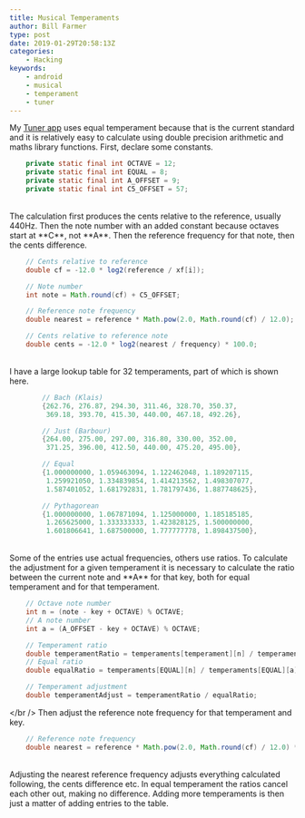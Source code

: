 ```yaml
---
title: Musical Temperaments
author: Bill Farmer
type: post
date: 2019-01-29T20:58:13Z
categories:
    - Hacking
keywords:
    - android
    - musical
    - temperament
    - tuner
---
```


My [Tuner app][1] uses equal temperament because that is the current
standard and it is relatively easy to calculate using double precision
arithmetic and maths library functions. First, declare some constants.

```java
    private static final int OCTAVE = 12;
    private static final int EQUAL = 8;
    private static final int A_OFFSET = 9;
    private static final int C5_OFFSET = 57;
```
<br />
The calculation first produces the cents relative to the reference,
usually 440Hz. Then the note number with an added constant because
octaves start at **C**, not **A**. Then the reference frequency for
that note, then the cents difference.

```java
    // Cents relative to reference
    double cf = -12.0 * log2(reference / xf[i]);

    // Note number
    int note = Math.round(cf) + C5_OFFSET;

    // Reference note frequency
    double nearest = reference * Math.pow(2.0, Math.round(cf) / 12.0);

    // Cents relative to reference note
    double cents = -12.0 * log2(nearest / frequency) * 100.0;
```
<br />
I have a large lookup table for 32 temperaments, part of which is shown here.

```java
        // Bach (Klais)
        {262.76, 276.87, 294.30, 311.46, 328.70, 350.37,
         369.18, 393.70, 415.30, 440.00, 467.18, 492.26},

        // Just (Barbour)
        {264.00, 275.00, 297.00, 316.80, 330.00, 352.00,
         371.25, 396.00, 412.50, 440.00, 475.20, 495.00},

        // Equal
        {1.000000000, 1.059463094, 1.122462048, 1.189207115,
         1.259921050, 1.334839854, 1.414213562, 1.498307077,
         1.587401052, 1.681792831, 1.781797436, 1.887748625},

        // Pythagorean
        {1.000000000, 1.067871094, 1.125000000, 1.185185185,
         1.265625000, 1.333333333, 1.423828125, 1.500000000,
         1.601806641, 1.687500000, 1.777777778, 1.898437500},
```
<br />
Some of the entries use actual frequencies, others use ratios. To
calculate the adjustment for a given temperament it is necessary to
calculate the ratio between the current note and **A** for that key,
both for equal temperament and for that temperament.

```java
    // Octave note number
    int n = (note - key + OCTAVE) % OCTAVE;
    // A note number
    int a = (A_OFFSET - key + OCTAVE) % OCTAVE;

    // Temperament ratio
    double temperamentRatio = temperaments[temperament][n] / temperaments[temperament][a];
    // Equal ratio
    double equalRatio = temperaments[EQUAL][n] / temperaments[EQUAL][a];

    // Temperament adjustment
    double temperamentAdjust = temperamentRatio / equalRatio;
```
</br />
Then adjust the reference note frequency for that temperament and key.

```java
    // Reference note frequency
    double nearest = reference * Math.pow(2.0, Math.round(cf) / 12.0) * temperamentAdjust;
```
<br />
Adjusting the nearest reference frequency adjusts everything
calculated following, the cents difference etc. In equal temperament
the ratios cancel each other out, making no difference. Adding more
temperaments is then just a matter of adding entries to the table.

 [1]: https://github.com/billthefarmer/tuner
